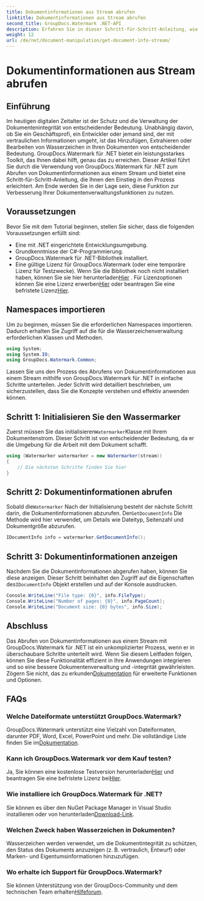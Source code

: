 ```yaml
---
title: Dokumentinformationen aus Stream abrufen
linktitle: Dokumentinformationen aus Stream abrufen
second_title: GroupDocs.Watermark .NET-API
description: Erfahren Sie in dieser Schritt-für-Schritt-Anleitung, wie Sie mit GroupDocs.Watermark für .NET Dokumentinformationen aus einem Stream abrufen. Ihre Dokumentenverwaltungsfunktionen mühelos.
weight: 12
url: /de/net/document-manipulation/get-document-info-stream/
---
```


# Dokumentinformationen aus Stream abrufen

## Einführung
Im heutigen digitalen Zeitalter ist der Schutz und die Verwaltung der Dokumentenintegrität von entscheidender Bedeutung. Unabhängig davon, ob Sie ein Geschäftsprofi, ein Entwickler oder jemand sind, der mit vertraulichen Informationen umgeht, ist das Hinzufügen, Extrahieren oder Bearbeiten von Wasserzeichen in Ihren Dokumenten von entscheidender Bedeutung. GroupDocs.Watermark für .NET bietet ein leistungsstarkes Toolkit, das Ihnen dabei hilft, genau das zu erreichen. Dieser Artikel führt Sie durch die Verwendung von GroupDocs.Watermark für .NET zum Abrufen von Dokumentinformationen aus einem Stream und bietet eine Schritt-für-Schritt-Anleitung, die Ihnen den Einstieg in den Prozess erleichtert. Am Ende werden Sie in der Lage sein, diese Funktion zur Verbesserung Ihrer Dokumentenverwaltungsfunktionen zu nutzen.
## Voraussetzungen
Bevor Sie mit dem Tutorial beginnen, stellen Sie sicher, dass die folgenden Voraussetzungen erfüllt sind:
- Eine mit .NET eingerichtete Entwicklungsumgebung.
- Grundkenntnisse der C#-Programmierung.
- GroupDocs.Watermark für .NET-Bibliothek installiert.
- Eine gültige Lizenz für GroupDocs.Watermark (oder eine temporäre Lizenz für Testzwecke).
 Wenn Sie die Bibliothek noch nicht installiert haben, können Sie sie hier herunterladen[Hier](https://releases.groupdocs.com/Watermark/net/) . Für Lizenzoptionen können Sie eine Lizenz erwerben[Hier](https://purchase.groupdocs.com/buy) oder beantragen Sie eine befristete Lizenz[Hier](https://purchase.groupdocs.com/temporary-license/).
## Namespaces importieren
Um zu beginnen, müssen Sie die erforderlichen Namespaces importieren. Dadurch erhalten Sie Zugriff auf die für die Wasserzeichenverwaltung erforderlichen Klassen und Methoden.
```csharp
using System;
using System.IO;
using GroupDocs.Watermark.Common;
```
Lassen Sie uns den Prozess des Abrufens von Dokumentinformationen aus einem Stream mithilfe von GroupDocs.Watermark für .NET in einfache Schritte unterteilen. Jeder Schritt wird detailliert beschrieben, um sicherzustellen, dass Sie die Konzepte verstehen und effektiv anwenden können.
## Schritt 1: Initialisieren Sie den Wassermarker
 Zuerst müssen Sie das initialisieren`Watermarker`Klasse mit Ihrem Dokumentenstrom. Dieser Schritt ist von entscheidender Bedeutung, da er die Umgebung für die Arbeit mit dem Dokument schafft.
```csharp
using (Watermarker watermarker = new Watermarker(stream))
{
    // Die nächsten Schritte finden Sie hier
}
```
## Schritt 2: Dokumentinformationen abrufen
 Sobald die`Watermarker` Nach der Initialisierung besteht der nächste Schritt darin, die Dokumentinformationen abzurufen. Der`GetDocumentInfo` Die Methode wird hier verwendet, um Details wie Dateityp, Seitenzahl und Dokumentgröße abzurufen.
```csharp
IDocumentInfo info = watermarker.GetDocumentInfo();
```
## Schritt 3: Dokumentinformationen anzeigen
 Nachdem Sie die Dokumentinformationen abgerufen haben, können Sie diese anzeigen. Dieser Schritt beinhaltet den Zugriff auf die Eigenschaften des`IDocumentInfo` Objekt erstellen und auf der Konsole ausdrucken.
```csharp
Console.WriteLine("File type: {0}", info.FileType);
Console.WriteLine("Number of pages: {0}", info.PageCount);
Console.WriteLine("Document size: {0} bytes", info.Size);
```

## Abschluss
 Das Abrufen von Dokumentinformationen aus einem Stream mit GroupDocs.Watermark für .NET ist ein unkomplizierter Prozess, wenn er in überschaubare Schritte unterteilt wird. Wenn Sie diesem Leitfaden folgen, können Sie diese Funktionalität effizient in Ihre Anwendungen integrieren und so eine bessere Dokumentenverwaltung und -integrität gewährleisten. Zögern Sie nicht, das zu erkunden[Dokumentation](https://tutorials.groupdocs.com/Watermark/net/) für erweiterte Funktionen und Optionen.
## FAQs
### Welche Dateiformate unterstützt GroupDocs.Watermark?
 GroupDocs.Watermark unterstützt eine Vielzahl von Dateiformaten, darunter PDF, Word, Excel, PowerPoint und mehr. Die vollständige Liste finden Sie im[Dokumentation](https://tutorials.groupdocs.com/Watermark/net/).
### Kann ich GroupDocs.Watermark vor dem Kauf testen?
 Ja, Sie können eine kostenlose Testversion herunterladen[Hier](https://releases.groupdocs.com/) und beantragen Sie eine befristete Lizenz bei[Hier](https://purchase.groupdocs.com/temporary-license/).
### Wie installiere ich GroupDocs.Watermark für .NET?
 Sie können es über den NuGet Package Manager in Visual Studio installieren oder von herunterladen[Download-Link](https://releases.groupdocs.com/Watermark/net/).
### Welchen Zweck haben Wasserzeichen in Dokumenten?
Wasserzeichen werden verwendet, um die Dokumentintegrität zu schützen, den Status des Dokuments anzuzeigen (z. B. vertraulich, Entwurf) oder Marken- und Eigentumsinformationen hinzuzufügen.
### Wo erhalte ich Support für GroupDocs.Watermark?
 Sie können Unterstützung von der GroupDocs-Community und dem technischen Team erhalten[Hilfeforum](https://forum.groupdocs.com/c/watermark/19).